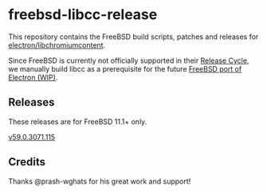 # freebsd-libcc-release

This repository contains the FreeBSD build scripts, patches and releases for [electron/libchromiumcontent](https://github.com/electron/libchromiumcontent).

Since FreeBSD is currently not officially supported in their [Release Cycle](https://github.com/electron/libchromiumcontent#releases), we manually build libcc as a prerequisite for the future [FreeBSD port of Electron (WIP)](https://github.com/yzgyyang/freebsd-ports-electron).

## Releases

These releases are for FreeBSD 11.1+ only.

[v59.0.3071.115](https://github.com/yzgyyang/freebsd-libcc-release/releases/tag/v59.0.3071.115)

## Credits

Thanks @prash-wghats for his great work and support!
